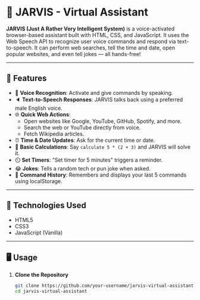 # 🧠 JARVIS - Virtual Assistant

**JARVIS (Just A Rather Very Intelligent System)** is a voice-activated browser-based assistant built with HTML, CSS, and JavaScript. It uses the Web Speech API to recognize user voice commands and respond via text-to-speech. It can perform web searches, tell the time and date, open popular websites, and even tell jokes — all hands-free!

---

## 🚀 Features

- 🎤 **Voice Recognition**: Activate and give commands by speaking.
- 🔈 **Text-to-Speech Responses**: JARVIS talks back using a preferred male English voice.
- 🌐 **Quick Web Actions**: 
  - Open websites like Google, YouTube, GitHub, Spotify, and more.
  - Search the web or YouTube directly from voice.
  - Fetch Wikipedia articles.
- ⏰ **Time & Date Updates**: Ask for the current time or date.
- 🧮 **Basic Calculations**: Say `calculate 5 * (2 + 3)` and JARVIS will solve it.
- ⏲️ **Set Timers**: "Set timer for 5 minutes" triggers a reminder.
- 😂 **Jokes**: Tells a random tech or pun joke when asked.
- 🧠 **Command History**: Remembers and displays your last 5 commands using localStorage.

---

## 🧰 Technologies Used

- HTML5
- CSS3
- JavaScript (Vanilla)

---

## 🖥️ Usage

1. **Clone the Repository**
   ```bash
   git clone https://github.com/your-username/jarvis-virtual-assistant.git
   cd jarvis-virtual-assistant
